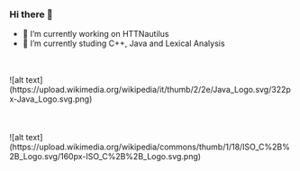 ### Hi there 👋

<!--
**theDust1n/theDust1n** is a ✨ _special_ ✨ repository because its `README.md` (this file) appears on your GitHub profile.-->

- 🔭 I’m currently working on HTTNautilus
- 🌱 I’m currently studing C++, Java and Lexical Analysis <br>
<br>
</br>
![alt text](https://upload.wikimedia.org/wikipedia/it/thumb/2/2e/Java_Logo.svg/322px-Java_Logo.svg.png) <br></br>
<br></br>
![alt text](https://upload.wikimedia.org/wikipedia/commons/thumb/1/18/ISO_C%2B%2B_Logo.svg/160px-ISO_C%2B%2B_Logo.svg.png)
